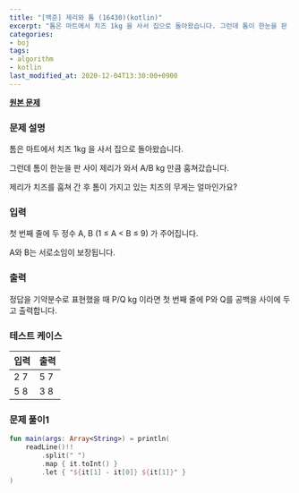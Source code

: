```yaml
---
title: "[백준] 제리와 톰 (16430)(kotlin)"
excerpt: "톰은 마트에서 치즈 1kg 을 사서 집으로 돌아왔습니다. 그런데 톰이 한눈을 판 사이 제리가 와서 A/B kg 만큼 훔쳐갔습니다. 제리가 치즈를 훔쳐 간 후 톰이 가지고 있는 치즈의 무게는 얼마인가요?"
categories:
- boj
tags:
- algorithm
- kotlin
last_modified_at: 2020-12-04T13:30:00+0900
---
```


**[원본 문제](https://www.acmicpc.net/problem/16430)**

### 문제 설명

톰은 마트에서 치즈 1kg 을 사서 집으로 돌아왔습니다.

그런데 톰이 한눈을 판 사이 제리가 와서 A/B kg 만큼 훔쳐갔습니다.

제리가 치즈를 훔쳐 간 후 톰이 가지고 있는 치즈의 무게는 얼마인가요?

### 입력

첫 번째 줄에 두 정수 A, B (1 ≤ A < B ≤ 9) 가 주어집니다. 

A와 B는 서로소임이 보장됩니다.

### 출력

정답을 기약분수로 표현했을 때 P/Q kg 이라면 첫 번째 줄에 P와 Q를 공백을 사이에 두고 출력합니다. 

### 테스트 케이스

|입력|출력|
|-----|-----|
|2 7|5 7|
|5 8|3 8|


### 문제 풀이1 
```kotlin
fun main(args: Array<String>) = println(
    readLine()!!
        .split(" ")
        .map { it.toInt() }
        .let { "${it[1] - it[0]} ${it[1]}" }
)
```